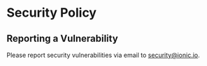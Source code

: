 # Security Policy

## Reporting a Vulnerability

Please report security vulnerabilities via email to security@ionic.io.
